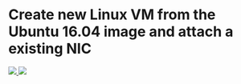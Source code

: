 # Create new Linux VM from the Ubuntu 16.04 image and attach a existing NIC

<a href="https://portal.azure.com/#create/Microsoft.Template/uri/https%3a%2f%2fraw.githubusercontent.com%2fdkross%2fazure-rm-templates%2fmaster%2f101-vm-linux-fromimage-vhd-attach-nic%2fazuredeploy.json" target="_blank">
    <img src="http://azuredeploy.net/deploybutton.png"/>
</a>
<a href="http://armviz.io/#/?load=https%3a%2f%2fraw.githubusercontent.com%2fdkross%2fazure-rm-templates%2fmaster%2f101-vm-linux-fromimage-vhd-attach-nic%2fazuredeploy.json" target="_blank">
    <img src="http://armviz.io/visualizebutton.png"/>
</a>
